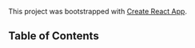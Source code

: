 This project was bootstrapped with [Create React App](https://github.com/facebookincubator/create-react-app).

## Table of Contents
